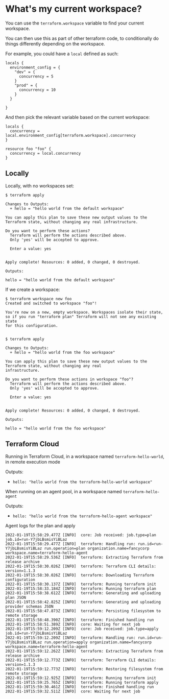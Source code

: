 # What's my current workspace?

You can use the `terraform.workspace` variable to find your current workspace.

You can then use this as part of other terraform code, to conditionally do things differently depending on the workspace.

For example, you could have a `local` defined as such:

```
locals {
  environment_config = {
    "dev" = {
      concurrency = 5
    }
    "prod" = {
      concurrency = 10
    }
  }

}
```

And then pick the relevant variable based on the current workspace:

```
locals {
  concurrency = local.environment_config[terraform.workspace].concurrency
}

resource foo "foo" {
  concurrency = local.concurrency
}
```

## Locally

Locally, with no workspaces set:

```
$ terraform apply

Changes to Outputs:
  + hello = "hello world from the default workspace"

You can apply this plan to save these new output values to the Terraform state, without changing any real infrastructure.

Do you want to perform these actions?
  Terraform will perform the actions described above.
  Only 'yes' will be accepted to approve.

  Enter a value: yes


Apply complete! Resources: 0 added, 0 changed, 0 destroyed.

Outputs:

hello = "hello world from the default workspace"
```

If we create a workspace:

```
$ terraform workspace new foo
Created and switched to workspace "foo"!

You're now on a new, empty workspace. Workspaces isolate their state,
so if you run "terraform plan" Terraform will not see any existing state
for this configuration.


$ terraform apply

Changes to Outputs:
  + hello = "hello world from the foo workspace"

You can apply this plan to save these new output values to the Terraform state, without changing any real
infrastructure.

Do you want to perform these actions in workspace "foo"?
  Terraform will perform the actions described above.
  Only 'yes' will be accepted to approve.

  Enter a value: yes


Apply complete! Resources: 0 added, 0 changed, 0 destroyed.

Outputs:

hello = "hello world from the foo workspace"
```


## Terraform Cloud

Running in Terraform Cloud, in a workspace named `terraform-hello-world`, in remote execution mode

Outputs:

* `hello: "hello world from the terraform-hello-world workspace"`



When running on an agent pool, in a workspace named `terraform-hello-agent`

Outputs:

* `hello: "hello world from the terraform-hello-agent workspace"`

Agent logs for the plan and apply

```
2022-01-19T15:58:29.477Z [INFO]  core: Job received: job.type=plan job.id=run-Y7jbLBsmisYiBLaz
2022-01-19T15:58:29.477Z [INFO]  terraform: Handling run: run.id=run-Y7jbLBsmisYiBLaz run.operation=plan organization.name=fancycorp workspace.name=terraform-hello-agent
2022-01-19T15:58:29.536Z [INFO]  terraform: Extracting Terraform from release archive
2022-01-19T15:58:30.026Z [INFO]  terraform: Terraform CLI details: version=1.1.3
2022-01-19T15:58:30.026Z [INFO]  terraform: Downloading Terraform configuration
2022-01-19T15:58:30.137Z [INFO]  terraform: Running terraform init
2022-01-19T15:58:33.184Z [INFO]  terraform: Running terraform plan
2022-01-19T15:58:38.612Z [INFO]  terraform: Generating and uploading plan JSON
2022-01-19T15:58:42.825Z [INFO]  terraform: Generating and uploading provider schemas JSON
2022-01-19T15:58:47.873Z [INFO]  terraform: Persisting filesystem to remote storage
2022-01-19T15:58:48.390Z [INFO]  terraform: Finished handling run
2022-01-19T15:58:51.389Z [INFO]  core: Waiting for next job
2022-01-19T15:59:12.209Z [INFO]  core: Job received: job.type=apply job.id=run-Y7jbLBsmisYiBLaz
2022-01-19T15:59:12.209Z [INFO]  terraform: Handling run: run.id=run-Y7jbLBsmisYiBLaz run.operation=apply organization.name=fancycorp workspace.name=terraform-hello-agent
2022-01-19T15:59:12.262Z [INFO]  terraform: Extracting Terraform from release archive
2022-01-19T15:59:12.773Z [INFO]  terraform: Terraform CLI details: version=1.1.3
2022-01-19T15:59:12.773Z [INFO]  terraform: Restoring filesystem from remote storage
2022-01-19T15:59:12.925Z [INFO]  terraform: Running terraform init
2022-01-19T15:59:25.765Z [INFO]  terraform: Running terraform apply
2022-01-19T15:59:30.461Z [INFO]  terraform: Finished handling run
2022-01-19T15:59:32.511Z [INFO]  core: Waiting for next job
```
